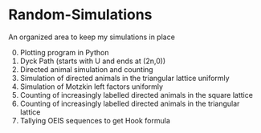 # Random-Simulations
An organized area to keep my simulations in place

0. Plotting program in Python
1. Dyck Path (starts with U and ends at (2n,0))
2. Directed animal simulation and counting
3. Simulation of directed animals in the triangular lattice uniformly
4. Simulation of Motzkin left factors uniformly
5. Counting of increasingly labelled directed animals in the square lattice
6. Counting of increasingly labelled directed animals in the triangular lattice
7. Tallying OEIS sequences to get Hook formula
